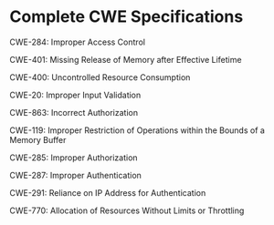 

# Complete CWE Specifications

CWE-284: Improper Access Control

CWE-401: Missing Release of Memory after Effective Lifetime

CWE-400: Uncontrolled Resource Consumption

CWE-20: Improper Input Validation

CWE-863: Incorrect Authorization

CWE-119: Improper Restriction of Operations within the Bounds of a Memory Buffer

CWE-285: Improper Authorization

CWE-287: Improper Authentication

CWE-291: Reliance on IP Address for Authentication

CWE-770: Allocation of Resources Without Limits or Throttling